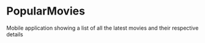 # PopularMovies
Mobile application showing a list of all the latest movies and their respective details

